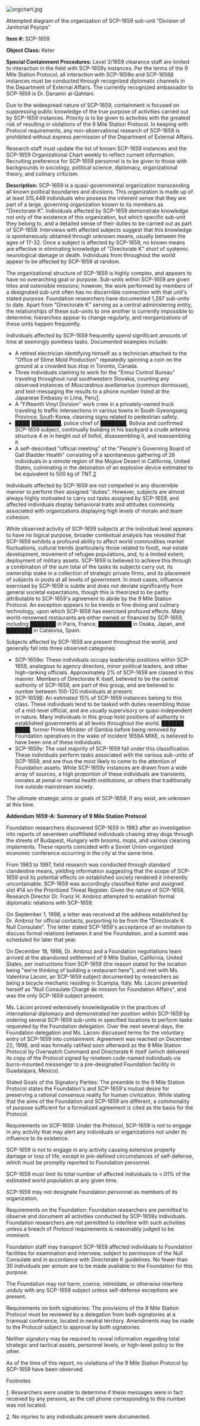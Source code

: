 ![orgchart.jpg](http://scp-wiki.wdfiles.com/local--files/scp-1659/orgchart.jpg)

Attempted diagram of the organization of SCP-1659 sub-unit "Division of Janitorial Psyops"

**Item #:** SCP-1659

**Object Class:** Keter

**Special Containment Procedures:** Level 3/1659 clearance staff are limited to interaction in the field with SCP-1659γ instances. Per the terms of the 9 Mile Station Protocol, all interaction with SCP-1659α and SCP-1659β instances must be conducted through recognized diplomatic channels in the Department of External Affairs. The currently recognized ambassador to SCP-1659 is Dr. Danamir al-Qahtani.

Due to the widespread nature of SCP-1659, containment is focused on suppressing public knowledge of the true purpose of activities carried out by SCP-1659 instances. Priority is to be given to activities with the greatest risk of resulting in violations of the 9 Mile Station Protocol. In keeping with Protocol requirements, any non-observational research of SCP-1659 is prohibited without express permission of the Department of External Affairs.

Research staff must update the list of known SCP-1659 instances and the SCP-1659 Organizational Chart weekly to reflect current information. Recruiting preference for SCP-1659 personnel is to be given to those with backgrounds in sociology, political science, diplomacy, organizational theory, and culinary criticism.

**Description:** SCP-1659 is a quasi-governmental organization transcending all known political boundaries and divisions. This organization is made up of at least 315,449 individuals who possess the inherent sense that they are part of a large, governing organization known to its members as "Directorate K". Individuals affected by SCP-1659 demonstrate knowledge not only of the existence of this organization, but which specific sub-unit they belong to, and a detailed sense of their duties to be carried out as part of SCP-1659. Interviews with affected subjects suggest that this knowledge is spontaneously obtained through unknown means, usually between the ages of 17-32. Once a subject is affected by SCP-1659, no known means are effective in eliminating knowledge of "Directorate K" short of systemic neurological damage or death. Individuals from throughout the world appear to be affected by SCP-1659 at random.

The organizational structure of SCP-1659 is highly complex, and appears to have no overarching goal or purpose. Sub-units within SCP-1659 are given titles and ostensible missions; however, the work performed by members of a designated sub-unit often has no discernible connection with that unit's stated purpose. Foundation researchers have documented 1,297 sub-units to date. Apart from "Directorate K" serving as a central administering entity, the relationships of these sub-units to one another is currently impossible to determine; hierarchies appear to change regularly, and reorganizations of these units happen frequently.

Individuals affected by SCP-1659 frequently spend significant amounts of time at seemingly pointless tasks. Documented examples include:

*   A retired electrician identifying himself as a technician attached to the "Office of Slime Mold Production" repeatedly spinning a coin on the ground at a crowded bus stop in Toronto, Canada.
*   Three individuals claiming to work for the "Ennui Control Bureau" traveling throughout rural southwestern Slovakia, counting any observed instances of _Muscardinus avellanarius_ (common dormouse), and text-messaging the results to a phone number listed at the Japanese Embassy in Lima, Peru[1](javascript:;).
*   A "Fifteenth Vinyl Division" work crew in a privately-owned truck traveling to traffic intersections in various towns in South Gyeongsang Province, South Korea, cleaning signs related to pedestrian safety.
*   ████ ████████, police chief of ███████, Bolivia and confirmed SCP-1659 subject, continually building in his backyard a crude antenna structure 4 m in height out of tinfoil, disassembling it, and reassembling it.
*   A self-described "official meeting" of the "People's Governing Board of Gall Bladder Health" consisting of a spontaneous gathering of 28 individuals in a remote region of the Mojave Desert in California, United States, culminating in the detonation of an explosive device estimated to be equivalent to 500 kg of TNT.[2](javascript:;)

Individuals affected by SCP-1659 are not compelled in any discernible manner to perform their assigned "duties". However, subjects are almost always highly motivated to carry out tasks assigned by SCP-1659, and affected individuals display behavioral traits and attitudes commonly associated with organizations displaying high levels of morale and team cohesion.

While observed activity of SCP-1659 subjects at the individual level appears to have no logical purpose, broader contextual analysis has revealed that SCP-1659 exhibits a profound ability to affect world commodities market fluctuations, cultural trends (particularly those related to food), real estate development, movement of refugee populations, and, to a limited extent, deployment of military assets. SCP-1659 is believed to achieve this through a combination of the sum total of the tasks its subjects carry out, its ownership stake in a collection of strategic private firms, and its placement of subjects in posts at all levels of government. In most cases, influence exercised by SCP-1659 is subtle and does not deviate significantly from general societal expectations, though this is theorized to be partly attributable to SCP-1659's agreement to abide by the 9 Mile Station Protocol. An exception appears to be trends in fine dining and culinary technology, upon which SCP-1659 has exercised profound effects. Many world-renowned restaurants are either owned or financed by SCP-1659, including ███████ in Paris, France; █████████ in Osaka, Japan, and ███████ in Catalonia, Spain.

Subjects affected by SCP-1659 are present throughout the world, and generally fall into three observed categories:

*   SCP-1659α: These individuals occupy leadership positions within SCP-1659, analogous to agency directors, minor political leaders, and other high-ranking officials. Approximately 2% of SCP-1659 are classed in this manner. Members of Directorate K itself, believed to be the central authority of SCP-1659, are part of this group, and are believed to number between 100-120 individuals at present.
*   SCP-1659β: An estimated 15% of SCP-1659 instances belong to this class. These individuals tend to be tasked with duties resembling those of a mid-level official, and are usually supervisory or quasi-independent in nature. Many individuals in this group hold positions of authority in established governments at all levels throughout the world. ██████ ████, former Prime Minister of Gambia before being removed by Foundation operatives in the wake of Incident 1659A MIKE, is believed to have been one of these individuals.
*   SCP-1659γ: The vast majority of SCP-1659 fall under this classification. These individuals perform tasks associated with the various sub-units of SCP-1659, and are thus the most likely to come to the attention of Foundation assets. While SCP-1659γ instances are drawn from a wide array of sources, a high proportion of these individuals are transients, inmates at penal or mental health institutions, or others that traditionally live outside mainstream society.

The ultimate strategic aims or goals of SCP-1659, if any exist, are unknown at this time.

**Addendum 1659-A: Summary of 9 Mile Station Protocol**

Foundation researchers discovered SCP-1659 in 1983 after an investigation into reports of seventeen unaffiliated individuals chasing stray dogs through the streets of Budapest, Hungary with brooms, mops, and various cleaning implements. These reports coincided with a Soviet Union-organized economic conference occurring in the city at the same time.

From 1983 to 1997, field research was conducted through standard clandestine means, yielding information suggesting that the scope of SCP-1659 and its potential effects on established society rendered it inherently uncontainable. SCP-1659 was accordingly classified Keter and assigned slot #14 on the Prioritized Threat Register. Given the nature of SCP-1659, Research Director Dr. Franz H. Ambroz attempted to establish formal diplomatic relations with SCP-1659.

On September 1, 1998, a letter was received at the address established by Dr. Ambroz for official contacts, purporting to be from the "Directorate K Null Consulate". The letter stated SCP-1659's acceptance of an invitation to discuss formal relations between it and the Foundation, and a summit was scheduled for later that year.

On December 18, 1998, Dr. Ambroz and a Foundation negotiations team arrived at the abandoned settlement of 9 Mile Station, California, United States, per instructions from SCP-1659 (the reason stated for the location being "we're thinking of building a restaurant here"), and met with Ms. Valentina Làconi, an SCP-1659 subject documented by researchers as being a bicycle mechanic residing in Scampìa, Italy. Ms. Làconi presented herself as "Null Consulate Chargé de mission for Foundation Affairs", and was the only SCP-1659 subject present.

Ms. Làconi proved extensively knowledgeable in the practices of international diplomacy and demonstrated her position within SCP-1659 by ordering several SCP-1659 sub-units in specified locations to perform tasks requested by the Foundation delegation. Over the next several days, the Foundation delegation and Ms. Làconi discussed terms for the voluntary entry of SCP-1659 into containment. Agreement was reached on December 22, 1998, and was formally ratified soon afterward as the 9 Mile Station Protocol by Overwatch Command and Directorate K itself (which delivered its copy of the Protocol signed by nineteen code-named individuals via burro-mounted messenger to a pre-designated Foundation facility in Guadalajara, Mexico).

Stated Goals of the Signatory Parties: The preamble to the 9 Mile Station Protocol states the Foundation's and SCP-1659's mutual desire for preserving a rational consensus reality for human civilization. While stating that the aims of the Foundation and SCP-1659 are different, a commonality of purpose sufficient for a formalized agreement is cited as the basis for the Protocol.

Requirements on SCP-1659: Under the Protocol, SCP-1659 is not to engage in any activity that may alert any individuals or organizations not under its influence to its existence.

SCP-1659 is not to engage in any activity causing extensive property damage or loss of life, except in pre-defined circumstances of self-defense, which must be promptly reported to Foundation personnel.

SCP-1659 must limit its total number of affected individuals to <.01% of the estimated world population at any given time.

SCP-1659 may not designate Foundation personnel as members of its organization.

Requirements on the Foundation: Foundation researchers are permitted to observe and document all activities conducted by SCP-1659γ individuals. Foundation researchers are not permitted to interfere with such activities unless a breach of Protocol requirements is reasonably judged to be imminent.

Foundation staff may transport SCP-1659 affected individuals to Foundation facilities for examination and interview, subject to permission of the Null Consulate and in accordance with Directorate K guidelines. No fewer than 30 individuals per annum are to be made available to the Foundation for this purpose.

The Foundation may not harm, coerce, intimidate, or otherwise interfere unduly with any SCP-1659 subject unless self-defense exceptions are present.

Requirements on both signatories: The provisions of the 9 Mile Station Protocol must be reviewed by a delegation from both signatories at a triannual conference, located in neutral territory. Amendments may be made to the Protocol subject to approval by both signatories.

Neither signatory may be required to reveal information regarding total strategic and tactical assets, personnel levels, or high-level policy to the other.

As of the time of this report, no violations of the 9 Mile Station Protocol by SCP-1659 have been observed.

Footnotes

[1](javascript:;). Researchers were unable to determine if these messages were in fact received by any persons, as the cell phone corresponding to this number was not located.

[2](javascript:;). No injuries to any individuals present were documented.